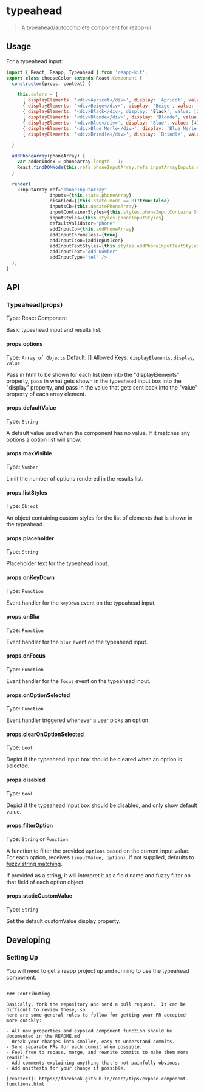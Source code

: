 # typeahead

> A typeahead/autocomplete component for reapp-ui

## Usage

For a typeahead input:

```javascript
import { React, Reapp, Typeahead } from 'reapp-kit';
export class chooseColor extends React.Component {
  constructor(props, context) {

    this.colors = [
      { displayElements: '<div>Apricot</div>', display: 'Apricot', value: [0] },
      { displayElements: '<div>Beige</div>', display: 'Beige', value: [1] },
      { displayElements: '<div>Black</div>, display: 'Black', value: [2] },
      { displayElements: '<div>Blonde</div>', display: 'Blonde', value: [3] },
      { displayElements: '<div>Blue</div>', display: 'Blue', value: [4] },
      { displayElements: '<div>Blue Merle</div>', display: 'Blue Merle', value: [5] },
      { displayElements: '<div>Brindle</div>', display: 'Brindle', value: [6] }

  }

  addPhoneArray(phoneArray) {
    var addedIndex = phoneArray.length - 1;
    React.findDOMNode(this.refs.phoneInputArray.refs.inputArrayInputs.refs[phoneArray[addedIndex].inputName]).focus();
  }

  render(
    <InputArray ref="phoneInputArray"
                inputs={this.state.phoneArray} 
                disabled={(this.state.mode == 0)?true:false}
                inputsCb={this.updatePhoneArray} 
                inputContainerStyles={this.styles.phoneInputContainerStyles} 
                inputStyles={this.styles.phoneInputStyles} 
                defaultValidator="phone" 
                addInputCb={this.addPhoneArray} 
                addInputChromeless={true} 
                addInputIcon={addInputIcon} 
                addInputTextStyles={this.styles.addPhoneInputTextStyles} 
                addInputText="Add Number"
                addInputType="tel" />
  );
}
```

## API

### Typeahead(props)

Type: React Component

Basic typeahead input and results list.

#### props.options

Type: `Array of Objects`
Default: []
Allowed Keys: `displayElements`, `display`, `value`

Pass in html to be shown for each list item into the "displayElements" property, pass in what gets shown in the typeahead input box into the "display" property, and pass in the value that gets sent back into the "value" property of each array element.

#### props.defaultValue

Type: `String`

A default value used when the component has no value. If it matches any options a option list will show.

#### props.maxVisible

Type: `Number`

Limit the number of options rendered in the results list.

#### props.listStyles

Type: `Object`

An object containing custom styles for the list of elements that is shown in the typeahead.

#### props.placeholder

Type: `String`

Placeholder text for the typeahead input.

#### props.onKeyDown

Type: `Function`

Event handler for the `keyDown` event on the typeahead input.

#### props.onBlur

Type: `Function`

Event handler for the `blur` event on the typeahead input.

#### props.onFocus

Type: `Function`

Event handler for the `focus` event on the typeahead input.

#### props.onOptionSelected

Type: `Function`

Event handler triggered whenever a user picks an option.

#### props.clearOnOptionSelected

Type: `bool`

Depict if the typeahead input box should be cleared when an option is selected.

#### props.disabled

Type: `bool`

Depict if the typeahead input box should be disabled, and only show default value.

#### props.filterOption

Type: `String` or `Function`

A function to filter the provided `options` based on the current input value. For each option, receives `(inputValue, option)`. If not supplied, defaults to [fuzzy string matching](https://github.com/mattyork/fuzzy).

If provided as a string, it will interpret it as a field name and fuzzy filter on that field of each option object.

#### props.staticCustomValue

Type: `String`

Set the default customValue display property.

## Developing

### Setting Up

You will need to get a reapp project up and running to use the typeahead component.

```

### Contributing

Basically, fork the repository and send a pull request.  It can be difficult to review these, so
here are some general rules to follow for getting your PR accepted more quickly:

- All new properties and exposed component function should be documented in the README.md
- Break your changes into smaller, easy to understand commits.
- Send separate PRs for each commit when possible.
- Feel free to rebase, merge, and rewrite commits to make them more readible.
- Add comments explaining anything that's not painfully obvious.
- Add unittests for your change if possible.

[reactecf]: https://facebook.github.io/react/tips/expose-component-functions.html
